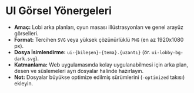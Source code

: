 # UI Görsel Yönergeleri

- **Amaç:** Lobi arka planları, oyun masası illüstrasyonları ve genel arayüz görselleri.
- **Format:** Tercihen `SVG` veya yüksek çözünürlüklü `PNG` (en az 1920x1080 px).
- **Dosya İsimlendirme:** `ui-{bileşen}-{tema}.{uzantı}` (ör. `ui-lobby-bg-dark.svg`).
- **Katmanlama:** Web uygulamasında kolay uygulanabilmesi için arka plan, desen ve süslemeleri ayrı dosyalar halinde hazırlayın.
- **Not:** Dosyalar büyükse optimize edilmiş sürümlerini (`-optimized` takısı) ekleyin.
